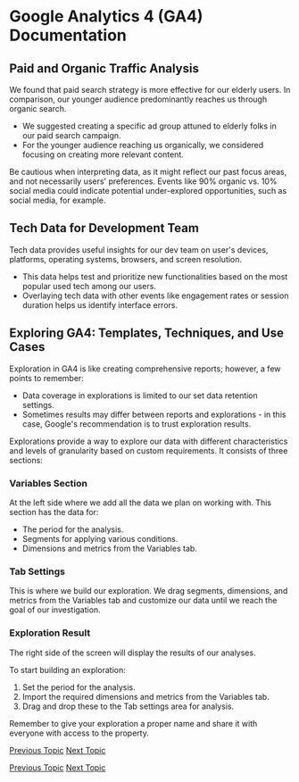 # Google Analytics 4 (GA4) Documentation

## Paid and Organic Traffic Analysis

We found that paid search strategy is more effective for our elderly users. In comparison, our younger audience predominantly reaches us through organic search.

-   We suggested creating a specific ad group attuned to elderly folks in our paid search campaign.
-   For the younger audience reaching us organically, we considered focusing on creating more relevant content.

Be cautious when interpreting data, as it might reflect our past focus areas, and not necessarily users' preferences. Events like 90% organic vs. 10% social media could indicate potential under-explored opportunities, such as social media, for example.

## Tech Data for Development Team

Tech data provides useful insights for our dev team on user's devices, platforms, operating systems, browsers, and screen resolution.

-   This data helps test and prioritize new functionalities based on the most popular used tech among our users.
-   Overlaying tech data with other events like engagement rates or session duration helps us identify interface errors.

## Exploring GA4: Templates, Techniques, and Use Cases

Exploration in GA4 is like creating comprehensive reports; however, a few points to remember:

-   Data coverage in explorations is limited to our set data retention settings.
-   Sometimes results may differ between reports and explorations - in this case, Google's recommendation is to trust exploration results.

Explorations provide a way to explore our data with different characteristics and levels of granularity based on custom requirements. It consists of three sections:

### Variables Section

At the left side where we add all the data we plan on working with. This section has the data for:

-   The period for the analysis.
-   Segments for applying various conditions.
-   Dimensions and metrics from the Variables tab.

### Tab Settings

This is where we build our exploration. We drag segments, dimensions, and metrics from the Variables tab and customize our data until we reach the goal of our investigation.

### Exploration Result

The right side of the screen will display the results of our analyses.

To start building an exploration:

1. Set the period for the analysis.
2. Import the required dimensions and metrics from the Variables tab.
3. Drag and drop these to the Tab settings area for analysis.

Remember to give your exploration a proper name and share it with everyone with access to the property.

[Previous Topic](Understanding_Reports.md) [Next Topic](GA4_Acquisition_and_Traffic_Sources.md)

[Previous Topic](Conclusion.md) [Next Topic](Documentation.md)
